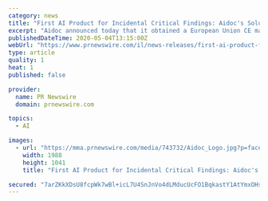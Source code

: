 ```yaml
---
category: news
title: "First AI Product for Incidental Critical Findings: Aidoc's Solution for Flagging Pulmonary Embolism in Unexpected Settings Granted EU Approval"
excerpt: "Aidoc announced today that it obtained a European Union CE mark for the first AI solution for flagging incidental pulmonary embolism (iPE)"
publishedDateTime: 2020-05-04T13:15:00Z
webUrl: "https://www.prnewswire.com/il/news-releases/first-ai-product-for-incidental-critical-findings-aidocs-solution-for-flagging-pulmonary-embolism-in-unexpected-settings-granted-eu-approval-301051812.html"
type: article
quality: 1
heat: 1
published: false

provider:
  name: PR Newswire
  domain: prnewswire.com

topics:
  - AI

images:
  - url: "https://mma.prnewswire.com/media/743732/Aidoc_Logo.jpg?p=facebook"
    width: 1988
    height: 1041
    title: "First AI Product for Incidental Critical Findings: Aidoc's Solution for Flagging Pulmonary Embolism in Unexpected Settings Granted EU Approval"

secured: "7arZKkXDsU8fcpWk7wBl+icL7U4SnJnVo4dLMducUcFO1BqkastY1AtYmxOHsjqteYcawRAwrecNoTEWjcBvFjLkSa7a5Q8FAQPsMOLXqrPoXcm0D/3e9yeq2nuddFmNp7gsRLJ6SEyPXt1C+wlJCeyoimnLUsB2nh/oU1pYtjRLAXDOH1FIGaWR2fhCaZu+RgS6jjWW3f0BFnkhSf9CuIpcbYLSuuiOAKoG6pFkpj6eZPq+XfxK60SeezlwUbQ3s75+SQcBJvqlqZMYa8p/YB7xCSiqJrCSYYK32n9q7wc4iDd38clQTCSAdtRnSjaN;swVHecJzjheKNJMqYKpHhw=="
---
```



